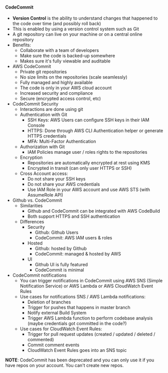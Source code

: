 #### CodeCommit
- **Version Control** is the ability to understand changes that happened to the code over time (and possibly roll back)
- This is enabled by using a version control system such as Git
- A git repository can live on your machine or on a central online repository
- Benefits:
    - Collaborate with a team of developers
    - Make sure the code is backed-up somewhere
    - Makes sure it's fully viewable and auditable
- AWS CodeCommit
    - Private git repositories
    - No size limits on the repositories (scale seamlessly)
    - Fully managed and highly available
    - The code is only in your AWS cloud account
    - Increased security and compliance
    - Secure (encrypted access control, etc)
- CodeCommit Security
    - Interactions are done using git
    - Authentication with Git
        - SSH Keys: AWS Users can configure SSH keys in their IAM Console
        - HTTPS: Done through AWS CLI Authentication helper or generate HTTPS credentials
        - MFA: Multi-Factor Authentication
    - Authorization with Git
        - IAM Policies manage user / roles rights to the repositories
    - Encryption
        - Repositories are automatically encrypted at rest using KMS
        - Encrypted in transit (can only user HTTPS or SSH)
    - Cross Account access:
        - Do not share your SSH keys
        - Do not share your AWS credentials
        - Use IAM Role in your AWS account and use AWS STS (with AssumeRole API)  
- Github vs. CodeCommit
    - Similarities
        - Github and CodeCommit can be integrated with AWS CodeBuild
        - Both support HTTPS and SSH authentication
    - Differences
        - Security
            - Github: Github Users
            - CodeCommit: AWS IAM users & roles
        - Hosted
            - Github: hosted by Github
            - CodeCommit: managed & hosted by AWS
        - UI
            - Github UI is fully featured
            - CodeCommit is minimal
- CodeCommit notifications
    - You can trigger notifications in CodeCommit using AWS SNS (Simple Notification Service) or AWS Lambda or AWS CloudWatch Event Rules
    - Use cases for notifications SNS / AWS Lambda notifications:
        - Deletion of branches
        - Trigger for pushes that happens in master branch
        - Notify external Build System
        - Trigger AWS Lambda function to perform codebase analysis (maybe credentials got committed in the code?)
    - Use cases for CloudWatch Event Rules:
        - Trigger for pull request updates (created / updated / deleted / commented)
        - Commit comment events
        - CloudWatch Event Rules goes into an SNS topic

**NOTE**: CodeCommit has been deprecated and you can only use it if you have repos on your account. You can't create new repos.